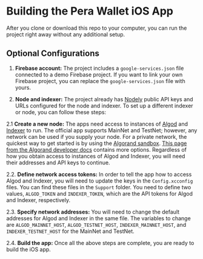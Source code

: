 
# Building the Pera Wallet iOS App

After you clone or download this repo to your computer, you can run the project right away without any additional setup.

## Optional Configurations

1.  **Firebase account:** The project includes a `google-services.json` file connected to a demo Firebase project. If you want to link your own Firebase project, you can replace the `google-services.json` file with yours.

2. **Node and indexer:** The project already has [Nodely](https://nodely.io/docs/free/start) public API keys and URLs configured for the node and indexer. To set up a different indexer or node, you can follow these steps:

2.1 **Create a new node:**  The apps need access to instances of [Algod](https://github.com/algorand/go-algorand) and
[Indexer](https://github.com/algorand/indexer) to run. The official app supports MainNet
and TestNet; however, any network can be used if you supply your node. For a private network,
the quickest way to get started is by using the [Algorand sandbox](https://github.com/algorand/sandbox).
[This page from the Algorand developer docs](https://developer.algorand.org/docs/build-apps/setup/#how-do-i-obtain-an-algod-address-and-token)
contains more options. Regardless of how you obtain access to instances of Algod and Indexer, you
will need their addresses and API keys to continue.

2.2. **Define network access tokens:** In order to tell the app how to access Algod and Indexer, you
will need to update the keys in the `Config.xcconfig` files. You can find these files in the `Support` folder. You need to
define two values, `ALGOD_TOKEN` and `INDEXER_TOKEN`, which are the API tokens
for Algod and Indexer, respectively.

2.3. **Specify network addresses:** You will need to change the default addresses for Algod and Indexer
in the same file. The variables to change are `ALGOD_MAINNET_HOST`, `ALGOD_TESTNET_HOST`, `INDEXER_MAINNET_HOST`, and `INDEXER_TESTNET_HOST` for the MainNet and TestNet.

2.4. **Build the app:** Once all the above steps are complete, you are ready to build the iOS app.


